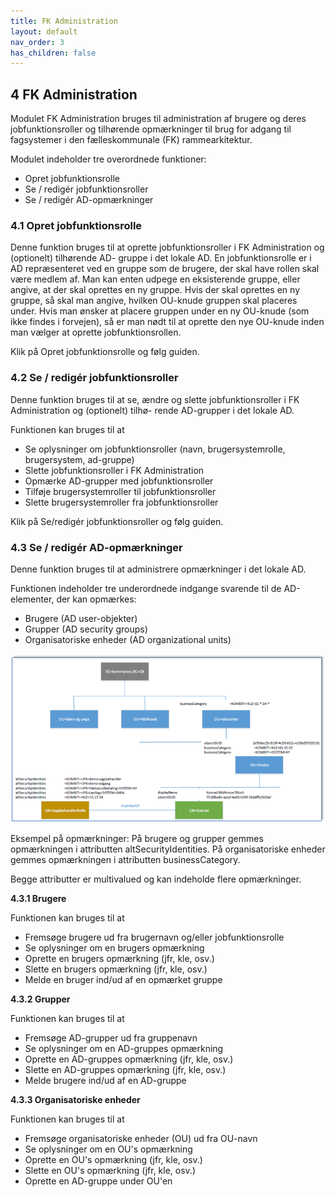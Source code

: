 ```yaml
---
title: FK Administration
layout: default
nav_order: 3
has_children: false
---
```

## 4 FK Administration

Modulet FK Administration bruges til administration af brugere og deres jobfunktionsroller og tilhørende
opmærkninger til brug for adgang til fagsystemer i den fælleskommunale (FK) rammearkitektur.

Modulet indeholder tre overordnede funktioner:


* Opret jobfunktionsrolle
* Se / redigér jobfunktionsroller
* Se / redigér AD-opmærkninger

### 4.1 Opret jobfunktionsrolle

Denne funktion bruges til at oprette jobfunktionsroller i FK Administration og (optionelt) tilhørende AD-
gruppe i det lokale AD. En jobfunktionsrolle er i AD repræsenteret ved en gruppe som de brugere, der skal
have rollen skal være medlem af. Man kan enten udpege en eksisterende gruppe, eller angive, at der skal
oprettes en ny gruppe. Hvis der skal oprettes en ny gruppe, så skal man angive, hvilken OU-knude gruppen
skal placeres under. Hvis man ønsker at placere gruppen under en ny OU-knude (som ikke findes i forvejen),
så er man nødt til at oprette den nye OU-knude inden man vælger at oprette jobfunktionsrollen.

Klik på Opret jobfunktionsrolle og følg guiden.

### 4.2 Se / redigér jobfunktionsroller

Denne funktion bruges til at se, ændre og slette jobfunktionsroller i FK Administration og (optionelt) tilhø-
rende AD-grupper i det lokale AD.

Funktionen kan bruges til at


* Se oplysninger om jobfunktionsroller (navn, brugersystemrolle, brugersystem, ad-gruppe)
* Slette jobfunktionsroller i FK Administration
* Opmærke AD-grupper med jobfunktionsroller
* Tilføje brugersystemroller til jobfunktionsroller
* Slette brugersystemroller fra jobfunktionsroller

Klik på Se/redigér jobfunktionsroller og følg guiden.

### 4.3 Se / redigér AD-opmærkninger

Denne funktion bruges til at administrere opmærkninger i det lokale AD.

Funktionen indeholder tre underordnede indgange svarende til de AD-elementer, der kan opmærkes:


* Brugere (AD user-objekter)
* Grupper (AD security groups)
* Organisatoriske enheder (AD organizational units)

![FK Administration](Billedmateriale\FKAdministration.png)

Eksempel på opmærkninger:
På brugere og grupper gemmes opmærkningen i attributten altSecurityIdentities.
På organisatoriske enheder gemmes opmærkningen i attributten businessCategory.

Begge attributter er multivalued og kan indeholde flere opmærkninger.

**4.3.1 Brugere**

Funktionen kan bruges til at

* Fremsøge brugere ud fra brugernavn og/eller jobfunktionsrolle
* Se oplysninger om en brugers opmærkning
* Oprette en brugers opmærkning (jfr, kle, osv.)
* Slette en brugers opmærkning (jfr, kle, osv.)
* Melde en bruger ind/ud af en opmærket gruppe

**4.3.2 Grupper**

Funktionen kan bruges til at

* Fremsøge AD-grupper ud fra gruppenavn
* Se oplysninger om en AD-gruppes opmærkning
* Oprette en AD-gruppes opmærkning (jfr, kle, osv.)
* Slette en AD-gruppes opmærkning (jfr, kle, osv.)
* Melde brugere ind/ud af en AD-gruppe

**4.3.3 Organisatoriske enheder**

Funktionen kan bruges til at

* Fremsøge organisatoriske enheder (OU) ud fra OU-navn
* Se oplysninger om en OU's opmærkning
* Oprette en OU's opmærkning (jfr, kle, osv.)
* Slette en OU's opmærkning (jfr, kle, osv.)
* Oprette en AD-gruppe under OU'en



